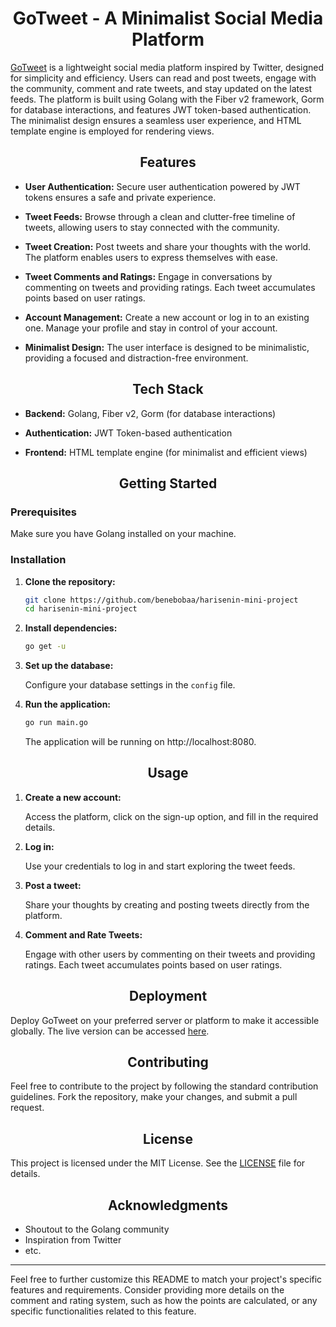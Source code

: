 # <div align="center">GoTweet - A Minimalist Social Media Platform</div>

[GoTweet](http://tweets.beneboba.me:8080) is a lightweight social media platform inspired by Twitter, designed for simplicity and efficiency. Users can read and post tweets, engage with the community, comment and rate tweets, and stay updated on the latest feeds. The platform is built using Golang with the Fiber v2 framework, Gorm for database interactions, and features JWT token-based authentication. The minimalist design ensures a seamless user experience, and HTML template engine is employed for rendering views.

## <div align="center">Features</div>

- **User Authentication:** Secure user authentication powered by JWT tokens ensures a safe and private experience.

- **Tweet Feeds:** Browse through a clean and clutter-free timeline of tweets, allowing users to stay connected with the community.

- **Tweet Creation:** Post tweets and share your thoughts with the world. The platform enables users to express themselves with ease.

- **Tweet Comments and Ratings:** Engage in conversations by commenting on tweets and providing ratings. Each tweet accumulates points based on user ratings.

- **Account Management:** Create a new account or log in to an existing one. Manage your profile and stay in control of your account.

- **Minimalist Design:** The user interface is designed to be minimalistic, providing a focused and distraction-free environment.

## <div align="center">Tech Stack</div>

- **Backend:** Golang, Fiber v2, Gorm (for database interactions)
  
- **Authentication:** JWT Token-based authentication
  
- **Frontend:** HTML template engine (for minimalist and efficient views)

## <div align="center">Getting Started</div>

### Prerequisites

Make sure you have Golang installed on your machine.

### Installation

1. **Clone the repository:**

    ```bash
    git clone https://github.com/benebobaa/harisenin-mini-project
    cd harisenin-mini-project
    ```

2. **Install dependencies:**

    ```bash
    go get -u
    ```

3. **Set up the database:**

    Configure your database settings in the `config` file.

4. **Run the application:**

    ```bash
    go run main.go
    ```

   The application will be running on http://localhost:8080.

## <div align="center">Usage</div>

1. **Create a new account:**

    Access the platform, click on the sign-up option, and fill in the required details.

2. **Log in:**

    Use your credentials to log in and start exploring the tweet feeds.

3. **Post a tweet:**

    Share your thoughts by creating and posting tweets directly from the platform.

4. **Comment and Rate Tweets:**

    Engage with other users by commenting on their tweets and providing ratings. Each tweet accumulates points based on user ratings.

## <div align="center">Deployment</div>

Deploy GoTweet on your preferred server or platform to make it accessible globally. The live version can be accessed [here](http://tweets.beneboba.me:8080).


## <div align="center">Contributing</div>

Feel free to contribute to the project by following the standard contribution guidelines. Fork the repository, make your changes, and submit a pull request.

## <div align="center">License</div>

This project is licensed under the MIT License. See the [LICENSE](LICENSE) file for details.

## <div align="center">Acknowledgments</div>

- Shoutout to the Golang community
- Inspiration from Twitter
- etc.

---

Feel free to further customize this README to match your project's specific features and requirements. Consider providing more details on the comment and rating system, such as how the points are calculated, or any specific functionalities related to this feature.
